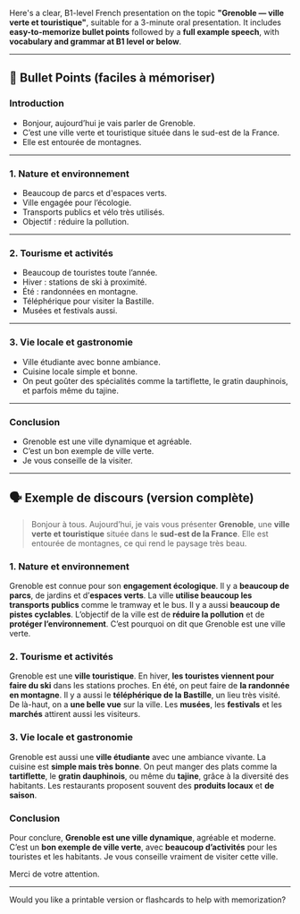 Here's a clear, B1-level French presentation on the topic **"Grenoble — ville
verte et touristique"**, suitable for a 3-minute oral presentation. It includes
**easy-to-memorize bullet points** followed by a **full example speech**, with
**vocabulary and grammar at B1 level or below**.

---

## 📝 **Bullet Points (faciles à mémoriser)**

### **Introduction**

- Bonjour, aujourd’hui je vais parler de Grenoble.
- C’est une ville verte et touristique située dans le sud-est de la France.
- Elle est entourée de montagnes.

---

### **1. Nature et environnement**

- Beaucoup de parcs et d'espaces verts.
- Ville engagée pour l’écologie.
- Transports publics et vélo très utilisés.
- Objectif : réduire la pollution.

---

### **2. Tourisme et activités**

- Beaucoup de touristes toute l’année.
- Hiver : stations de ski à proximité.
- Été : randonnées en montagne.
- Téléphérique pour visiter la Bastille.
- Musées et festivals aussi.

---

### **3. Vie locale et gastronomie**

- Ville étudiante avec bonne ambiance.
- Cuisine locale simple et bonne.
- On peut goûter des spécialités comme la tartiflette, le gratin dauphinois, et
  parfois même du tajine.

---

### **Conclusion**

- Grenoble est une ville dynamique et agréable.
- C’est un bon exemple de ville verte.
- Je vous conseille de la visiter.

---

## 🗣️ **Exemple de discours (version complète)**

> Bonjour à tous. Aujourd’hui, je vais vous présenter **Grenoble**, une **ville
> verte et touristique** située dans le **sud-est de la France**. Elle est
> entourée de montagnes, ce qui rend le paysage très beau.

### 1. Nature et environnement

Grenoble est connue pour son **engagement écologique**. Il y a **beaucoup de
parcs**, de jardins et d’**espaces verts**. La ville **utilise beaucoup les
transports publics** comme le tramway et le bus. Il y a aussi **beaucoup de
pistes cyclables**. L’objectif de la ville est de **réduire la pollution** et de
**protéger l’environnement**. C’est pourquoi on dit que Grenoble est une ville
verte.

### 2. Tourisme et activités

Grenoble est une **ville touristique**. En hiver, **les touristes viennent pour
faire du ski** dans les stations proches. En été, on peut faire de **la
randonnée en montagne**. Il y a aussi le **téléphérique de la Bastille**, un
lieu très visité. De là-haut, on a **une belle vue** sur la ville. Les
**musées**, les **festivals** et les **marchés** attirent aussi les visiteurs.

### 3. Vie locale et gastronomie

Grenoble est aussi une **ville étudiante** avec une ambiance vivante. La cuisine
est **simple mais très bonne**. On peut manger des plats comme la
**tartiflette**, le **gratin dauphinois**, ou même du **tajine**, grâce à la
diversité des habitants. Les restaurants proposent souvent des **produits
locaux** et **de saison**.

### Conclusion

Pour conclure, **Grenoble est une ville dynamique**, agréable et moderne. C’est
un **bon exemple de ville verte**, avec **beaucoup d’activités** pour les
touristes et les habitants. Je vous conseille vraiment de visiter cette ville.

Merci de votre attention.

---

Would you like a printable version or flashcards to help with memorization?

